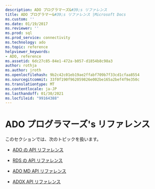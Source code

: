 ```yaml
---
description: ADO プログラマーズ&#39;s リファレンス
title: ADO プログラマー&#39;s リファレンス |Microsoft Docs
ms.custom: ''
ms.date: 01/19/2017
ms.reviewer: ''
ms.prod: sql
ms.prod_service: connectivity
ms.technology: ado
ms.topic: reference
helpviewer_keywords:
- ADO, reference
ms.assetid: 6dc27c85-84e1-472a-b057-d1854b8c98a3
author: rothja
ms.author: jroth
ms.openlocfilehash: 9b2c42c01eb19ae2ffabf709b7f33cd1cfaa8554
ms.sourcegitcommit: 33f0f190f962059826e002be165a2bef4f9e350c
ms.translationtype: MT
ms.contentlocale: ja-JP
ms.lasthandoff: 01/30/2021
ms.locfileid: "99164388"
---
```

# <a name="ado-programmer39s-reference"></a>ADO プログラマーズ&#39;s リファレンス
このセクションでは、次のトピックを扱います。  
  
-   [ADO の API リファレンス](./ado-api/ado-api-reference.md)  
  
-   [RDS の API リファレンス](./rds-api/rds-api-reference.md)  
  
-   [ADO MD API リファレンス](./ado-md-api/ado-md-object-model.md)  
  
-   [ADOX API リファレンス](./adox-api/adox-object-model.md)
